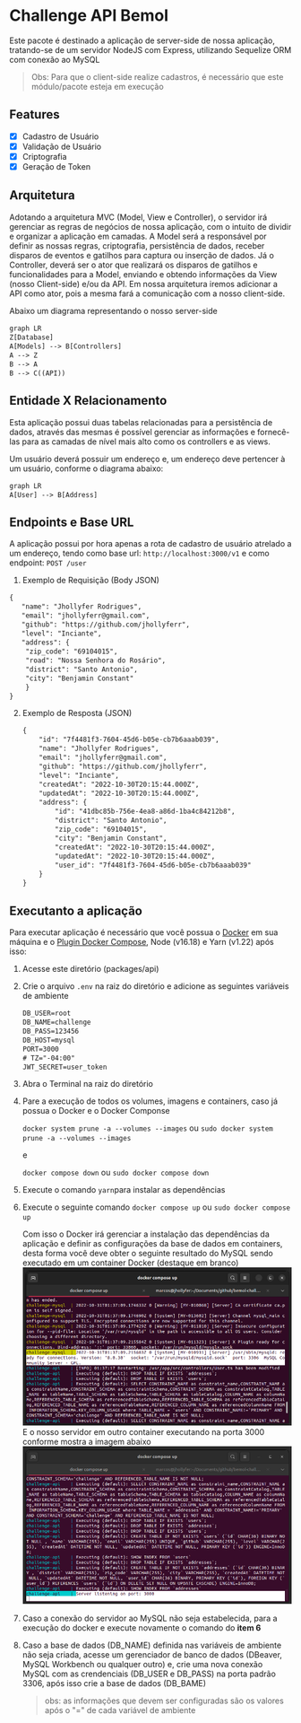 # Challenge API Bemol

Este pacote é destinado a aplicação de server-side de nossa aplicação, tratando-se de um servidor NodeJS com Express, utilizando Sequelize ORM com conexão ao MySQL

> Obs: Para que o client-side realize cadastros, é necessário que este módulo/pacote esteja em execução

## Features

- [x] Cadastro de Usuário
- [x] Validação de Usuário
- [x] Criptografia
- [x] Geração de Token

## Arquitetura

Adotando a arquitetura MVC (Model, View e Controller), o servidor irá gerenciar as regras de negócios de nossa aplicação, com o intuito de dividir e organizar a aplicação em camadas.
A Model será a responsável por definir as nossas regras, criptografia, persistência de dados, receber disparos de eventos e gatilhos para captura ou inserção de dados.
Já o Controller, deverá ser o ator que realizará os disparos de gatilhos e funcionalidades para a Model, enviando e obtendo informações da View (nosso Client-side) e/ou da API. Em nossa arquitetura iremos adicionar a API como ator, pois a mesma fará a comunicação com a nosso client-side.

Abaixo um diagrama representando o nosso server-side

```mermaid
graph LR
Z[Database]
A[Models] --> B[Controllers]
A --> Z
B --> A
B --> C((API))
```

## Entidade X Relacionamento

Esta aplicação possui duas tabelas relacionadas para a persistência de dados, através das mesmas é possível gerenciar as informações e fornecê-las para as camadas de nível mais alto como os controllers e as views.

Um usuário deverá possuir um endereço e, um endereço deve pertencer à um usuário, conforme o diagrama abaixo:

```mermaid
graph LR
A[User] --> B[Address]
```

## Endpoints e Base URL

A aplicação possui por hora apenas a rota de cadastro de usuário atrelado a um endereço, tendo como base url: `http://localhost:3000/v1` e como endpoint: `POST /user`

1. Exemplo de Requisição (Body JSON)
```
{
   "name": "Jhollyfer Rodrigues",
   "email": "jhollyferr@gmail.com",
   "github": "https://github.com/jhollyferr",
   "level": "Inciante",
   "address": {
   	"zip_code": "69104015",
   	"road": "Nossa Senhora do Rosário",
   	"district": "Santo Antonio",
   	"city": "Benjamin Constant"
    }
}
```
2. Exemplo de Resposta (JSON)

    ```
    {
        "id": "7f4481f3-7604-45d6-b05e-cb7b6aaab039",
        "name": "Jhollyfer Rodrigues",
        "email": "jhollyferr@gmail.com",
        "github": "https://github.com/jhollyferr",
        "level": "Inciante",
        "createdAt": "2022-10-30T20:15:44.000Z",
        "updatedAt": "2022-10-30T20:15:44.000Z",
        "address": {
            "id": "41dbc85b-756e-4ea8-a86d-1ba4c84212b8",
            "district": "Santo Antonio",
            "zip_code": "69104015",
            "city": "Benjamin Constant",
            "createdAt": "2022-10-30T20:15:44.000Z",
            "updatedAt": "2022-10-30T20:15:44.000Z",
            "user_id": "7f4481f3-7604-45d6-b05e-cb7b6aaab039"
        }
    }
    ```

## Executanto a aplicação

Para executar aplicação é necessário que você possua o [Docker](https://docs.docker.com/desktop/install/windows-install/) em sua máquina e o [Plugin Docker Compose](https://docs.docker.com/compose/install/), Node (v16.18) e Yarn (v1.22) após isso:

1. Acesse este diretório (packages/api)
2. Crie o arquivo ```.env``` na raiz do diretório e adicione as seguintes variáveis de ambiente
    ```
    DB_USER=root
    DB_NAME=challenge
    DB_PASS=123456
    DB_HOST=mysql
    PORT=3000
    # TZ="-04:00"
    JWT_SECRET=user_token
    ```

3. Abra o Terminal na raiz do diretório
4. Pare a execução de todos os volumes, imagens e containers, caso já possua o Docker e o Docker Componse
   
   `docker system prune -a --volumes --images` ou `sudo docker system prune -a --volumes --images`

   e

   `docker compose down` ou `sudo docker compose down`
5. Execute o comando `yarn`para instalar as dependências
6. Execute o seguinte comando
   `docker compose up` ou `sudo docker compose up`
   
   Com isso o Docker irá gerenciar a instalação das dependências da aplicação e definir as configurações da base de dados em containers, desta forma você deve obter o seguinte resultado do MySQL sendo executado em um container Docker (destaque em branco)
   <img src="./img/01.png" alt="Instância MySQL no Docker Container"/>
   E o nosso servidor em outro container executando na porta 3000 conforme mostra a imagem abaixo
   <img src="./img/02.png" alt="Server no Docker Container"/>
7. Caso a conexão do servidor ao MySQL não seja estabelecida, para a execução do docker e execute novamente o comando do **item 6**
8. Caso a base de dados (DB_NAME) definida nas variáveis de ambiente não seja criada, acesse um gerenciador de banco de dados (DBeaver, MySQL Workbench ou qualquer outro) e, crie uma nova conexão MySQL com as crendenciais (DB_USER e DB_PASS) na porta padrão 3306, após isso crie a base de dados (DB_BAME) 
    > obs: as informações que devem ser configuradas são os valores após o "=" de cada variável de ambiente 
